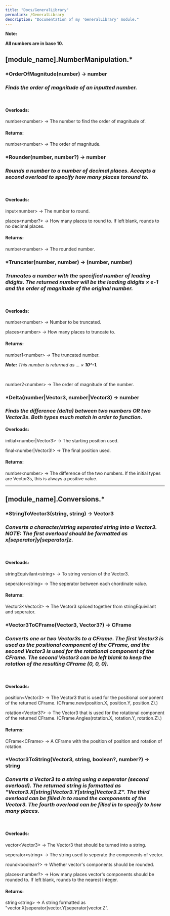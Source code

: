 ```yaml
---
title: "Docs/GeneralLibrary"
permalink: /GeneralLibrary
description: "Documentation of my 'GeneralLibrary' module."
---
```


**Note:**

**All numbers are in base 10.**

## \[module_name\].NumberManipulation.*

### **\*OrderOfMagnitude(number) → number**

### *Finds the order of magnitude of an inputted number.*

<br />

#### Overloads:

number\<number\> → The number to find the order of magnitude of.

#### Returns:

number\<number\> → The order of magnitude.

### **\*Rounder(number, number?) → number**

### *Rounds a number to a number of decimal places. Accepts a second overload to specify how many places toround to.*

<br />

#### Overloads:

input\<number\> → The number to round.

places\<number?\> → How many places to round to. If left blank, rounds to no decimal places.

#### Returns:

number\<number\> → The rounded number.

### **\*Truncater(number, number) → (number, number)**

### *Truncates a number with the specified number of leading didgits. The returned number will be the leading didgits × e-1 and the order of magnitude of the original number.*

<br />

#### Overloads:

number\<number\> → Number to be truncated.

places\<number\> → How many places to truncate to.

#### Returns:

number1\<number\> → The truncated number.

***Note:** This number is returned as ... × **10^-1**.*

<br />

number2\<number> → The order of magnitude of the number.

### **\*Delta(number|Vector3, number|Vector3) → number**

### *Finds the difference (delta) between two numbers OR two Vector3s. Both types much match in order to function.*

#### Overloads:

initial\<number|Vector3> → The starting position used.

final\<number|Vector3!> → The final position used.

#### Returns:

number\<number\> → The difference of the two numbers. If the initial types are Vector3s, this is always a positive value.

<hr>

## \[module_name\].Conversions.*

### **\*StringToVector3(string, string) → Vector3**

### *Converts a character/string seperated string into a Vector3. NOTE: The first overload should be formatted as x\[seperator\]y\[seperator\]z.*

<br />

#### Overloads:

stringEquivilant\<string\> → To string version of the Vector3.

seperator\<string\> → The seperator between each chordinate value.

#### Returns:

Vector3\<Vector3\> → The Vector3 spliced together from stringEquivilant and seperator.

### **\*Vector3ToCFrame(Vector3, Vector3?) → CFrame**

### *Converts one or two Vector3s to a CFrame. The first Vector3 is used as the positional component of the CFrame, and the second Vector3 is used for the rotational component of the  CFrame. The second Vector3 can be left blank to keep the rotation of the resulting CFrame (0, 0, 0).*

<br />

#### Overloads:

position\<Vector3\> → The Vector3 that is used for the positional component of the returned CFrame. (CFrame.new(position.X, position.Y, position.Z).)

rotation\<Vector3?\> → The Vector3 that is used for the rotational component of the returned CFrame. (CFrame.Angles(rotation.X, rotation.Y, rotation.Z).)

#### Returns:

CFrame\<CFrame\> → A CFrame with the position of position and rotation of rotation.

### **\*Vector3ToString(Vector3, string, boolean?, number?) → string**

### *Converts a Vector3 to a string using a seperator (second overload). The returned string is formatted as "Vector3.X\[string\]Vector3.Y\[string\]Vector3.Z". The third overload can be filled in to round the components of the Vector3. The fourth overload can be filled in to specify to how many places.*

<br />

#### Overloads:

vector\<Vector3\> → The Vector3 that should be turned into a string.

seperator\<string\> → The string used to seperate the components of vector.

round\<boolean?\> → Whether vector's components should be rounded.

places\<number?\> → How many places vector's components should be rounded to. If left blank, rounds to the nearest integer.

#### Returns:

string\<string\> → A string formatted as "vector.X\[seperator\]vector.Y\[seperator\]vector.Z".